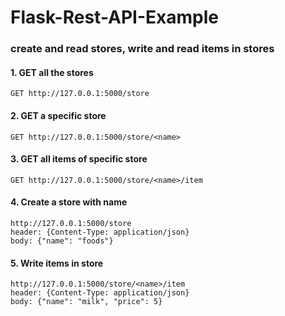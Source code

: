 ﻿# Flask-Rest-API-Example
 ### create and read stores, write and read items in stores
 
 #### 1. GET all the stores
 ``GET http://127.0.0.1:5000/store``
 #### 2. GET a specific store
 ``GET http://127.0.0.1:5000/store/<name>``
 #### 3. GET all items of specific store
 ``GET http://127.0.0.1:5000/store/<name>/item``
 #### 4. Create a store with name
 ```
 http://127.0.0.1:5000/store
 header: {Content-Type: application/json}
 body: {"name": "foods"}
 ```
 #### 5. Write items in store
 ```
 http://127.0.0.1:5000/store/<name>/item
 header: {Content-Type: application/json}
 body: {"name": "milk", "price": 5}
 ```
